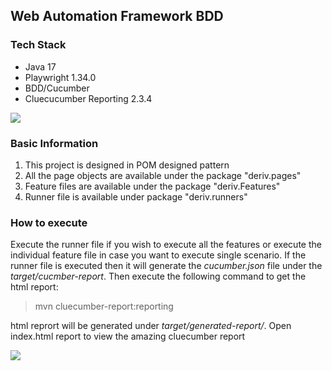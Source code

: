 ## Web Automation Framework BDD
### Tech Stack
- Java 17
- Playwright 1.34.0
- BDD/Cucumber
- Cluecucumber Reporting 2.3.4

[![](https://res.cloudinary.com/practicaldev/image/fetch/s--M3gPfKHX--/c_imagga_scale,f_auto,fl_progressive,h_420,q_auto,w_1000/https://dev-to-uploads.s3.amazonaws.com/uploads/articles/swetkwdnkxp39lkevjea.png)](https://res.cloudinary.com/practicaldev/image/fetch/s--M3gPfKHX--/c_imagga_scale,f_auto,fl_progressive,h_420,q_auto,w_1000/https://dev-to-uploads.s3.amazonaws.com/uploads/articles/swetkwdnkxp39lkevjea.png)

### Basic Information
1. This project is designed in POM designed pattern
2. All the page objects are available under the package "deriv.pages"
3. Feature files are available under the package "deriv.Features"
4. Runner file is available under package "deriv.runners"

### How to execute
Execute the runner file if you wish to execute all the features or execute the individual feature file in case you want to execute single scenario. If the runner file is executed then it will generate the *cucumber.json* file under the *target/cucmber-report*. Then execute the following command to get the html report:
> mvn cluecumber-report:reporting

html reprort will be generated under *target/generated-report/*. Open index.html report to view the amazing cluecumber report

[![](https://static1.smartbear.co/cucumber/media/images/blog/shareablereportssample.png)](https://static1.smartbear.co/cucumber/media/images/blog/shareablereportssample.png)
